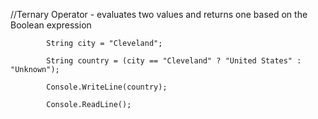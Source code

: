 //Ternary Operator - evaluates two values and returns one based on the Boolean expression

            String city = "Cleveland";

            String country = (city == "Cleveland" ? "United States" : "Unknown");

            Console.WriteLine(country);

            Console.ReadLine();
